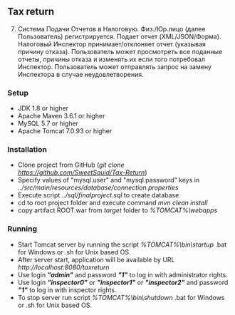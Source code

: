 ## Tax return
7. Система Подачи Отчетов в Налоговую. Физ./Юр.лицо (далее
Пользователь) регистрируется. Подает отчет (XML/JSON/Форма).
Налоговый Инспектор принимает/отклоняет отчет (указывая причину
отказа). Пользователь может просмотреть все поданные отчеты, причины
отказа и изменять их если того потребовал Инспектор. Пользователь может
отправлять запрос на замену Инспектора в случае неудовлетворения.

### Setup 
* JDK 1.8 or higher
* Apache Maven 3.6.1 or higher
* MySQL 5.7 or higher
* Apache Tomcat 7.0.93 or higher

### Installation
* Clone project from GitHub (_git clone https://github.com/SweetSquid/Tax-Return_)
* Specify values of "mysql.user" and "mysql.password" keys in _../src/main/resources/database/connection.properties_
* Execute script _../sql/finalproject.sql_ to create database
* cd to root project folder and execute command _mvn clean install_
* copy artifact ROOT.war from _target_ folder to _%TOMCAT%\webapps_

### Running
* Start Tomcat server by running the script _%TOMCAT%\bin\startup_ .bat for Windows or .sh for Unix based OS.
* After server start, application will be available by URL _http://localhost:8080/taxreturn_
* Use login _**"admin"**_ and password _**"1"**_ to log in with administrator rights.
* Use login _**"inspector0"**_ or _**"inspector1"**_ or _**"inspector2"**_
  and password _**"1"**_ to log in with inspector rights.
* To stop server run script _%TOMCAT%\bin\shutdown_ .bat for Windows or .sh for Unix based OS.
